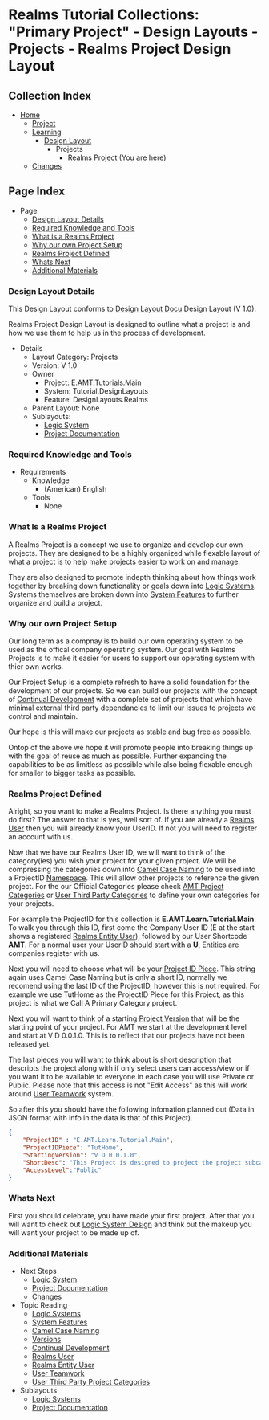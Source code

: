 [Page]:https://github.com/Ancient-Majik-Tech/Learn.Tutorial.Collections/blob/main/Design%20Layout/Project/RealmsProject_DL.md

[Page Home]:https://github.com/Ancient-Majik-Tech/Learn.Tutorial.Collections/blob/main/README.md
[Page Learn Home]:https://github.com/Ancient-Majik-Tech/Learn.Tutorial.Collections/blob/main/Learn/Learn_Home.md
[Page Project Home]:https://github.com/Ancient-Majik-Tech/Learn.Tutorial.Collections/blob/main/Project/ProjectHome.md
[Page Changes Home]:https://github.com/Ancient-Majik-Tech/Learn.Tutorial.Collections/blob/main/Changes/ChangeLog.md
[Page DL Home]:https://github.com/Ancient-Majik-Tech/Learn.Tutorial.Collections/blob/main/Design%20Layout/DesignLayouts_Home.md

[Sec WhatsNext]:https://github.com/Ancient-Majik-Tech/Learn.Tutorial.Collections/blob/main/Design%20Layout/Project/RealmsProject_DL.md#whats-next
[Sec Details]:https://github.com/Ancient-Majik-Tech/Learn.Tutorial.Collections/blob/main/Design%20Layout/Project/RealmsProject_DL.md#design-layout-details
[Sec Require]:https://github.com/Ancient-Majik-Tech/Learn.Tutorial.Collections/blob/main/Design%20Layout/Project/RealmsProject_DL.md#required-knowledge-and-tools
[Sec Desc]:https://github.com/Ancient-Majik-Tech/Learn.Tutorial.Collections/blob/main/Design%20Layout/Project/RealmsProject_DL.md#what-is-a-realms-project
[Sec Setup]:https://github.com/Ancient-Majik-Tech/Learn.Tutorial.Collections/blob/main/Design%20Layout/Project/RealmsProject_DL.md#why-our-own-project-setup
[Sec Defined]:https://github.com/Ancient-Majik-Tech/Learn.Tutorial.Collections/blob/main/Design%20Layout/Project/RealmsProject_DL.md#realms-project-defined
[Sec OtherLinks]:https://github.com/Ancient-Majik-Tech/Learn.Tutorial.Collections/blob/main/Design%20Layout/Project/RealmsProject_DL.md#additional-materials

[DL Docu DL]:https://github.com/Ancient-Majik-Tech/Learn.Tutorial.Collections/blob/main/Design%20Layout/Docu/DesignLayoutDocu_DL.md

[DL Proj Feat]:https://github.com/Ancient-Majik-Tech/Learn.Tutorial.Collections/blob/main/Design%20Layout/Project/SystemFeat_DL.md
[DL Proj System]:https://github.com/Ancient-Majik-Tech/Learn.Tutorial.Collections/blob/main/Design%20Layout/Project/LogicSystem_DL.md
[DL Proj Categories]:https://github.com/Ancient-Majik-Tech/Learn.Tutorial.Collections/blob/main/Design%20Layout/Project/AMTCategories_DL.md
[DL Proj Changes]:https://github.com/Ancient-Majik-Tech/Learn.Tutorial.Collections/blob/main/Design%20Layout/Project/Changes_DL.md
[DL Docu Project]:https://github.com/Ancient-Majik-Tech/Learn.Tutorial.Collections/blob/main/Design%20Layout/Docu/ProjectDocu_DL.md

[DL Design CamelCase]:https://github.com/Ancient-Majik-Tech/Learn.Tutorial.Collections/blob/main/Design%20Layout/Design/CamelCaseNaming_DL.md
[DL Design Namespace]:https://github.com/Ancient-Majik-Tech/Learn.Tutorial.Collections/blob/main/Design%20Layout/Design/Namespace_DL.md
[DL Design Versions]:https://github.com/Ancient-Majik-Tech/Learn.Tutorial.Collections/blob/main/Design%20Layout/Design/Versions_DL.md
[DL Design Continual]:https://github.com/Ancient-Majik-Tech/Learn.Tutorial.Collections/blob/main/Design%20Layout/Design/ContinualDevelopment_DL.md
[DL Design IDPieces]:https://github.com/Ancient-Majik-Tech/Learn.Tutorial.Collections/blob/main/Design%20Layout/Design/IDPieces_DL.md

[DL Design System]:https://github.com/Ancient-Majik-Tech/Learn.Tutorial.Collections/blob/main/Design%20Layout/Design/LogicSystemDesign_DL.md

[DL User]:https://github.com/Ancient-Majik-Tech/Learn.Tutorial.Collections/blob/main/Design%20Layout/User/RealmsUser_DL.md
[DL User Entity]:https://github.com/Ancient-Majik-Tech/Learn.Tutorial.Collections/blob/main/Design%20Layout/User/RealmsEntityUser_DL.md
[DL User Teamwork]:https://github.com/Ancient-Majik-Tech/Learn.Tutorial.Collections/blob/main/Design%20Layout/User/UserTeamwork_DL.md

[DL 3RDParty User Categories]:https://github.com/Ancient-Majik-Tech/Learn.Tutorial.Collections/blob/main/Design%20Layout/ThirdParty/UserDefinedCategories_DL.md

# Realms Tutorial Collections: "Primary Project" - Design Layouts - Projects - Realms Project Design Layout

## Collection Index

- [Home][Page Home] 
	- [Project][Page Project Home]
	- [Learning][Page Learn Home]
		- [Design Layout][Page DL Home]
			- Projects
				- Realms Project (You are here)
	- [Changes][Page Changes Home]

## Page Index

- Page
	- [Design Layout Details][Sec Details]
	- [Required Knowledge and Tools][Sec Require]
	- [What is a Realms Project][Sec Desc]
	- [Why our own Project Setup][Sec Setup]
	- [Realms Project Defined][Sec Defined]
	- [Whats Next][Sec WhatsNext]
	- [Additional Materials][Sec OtherLinks]

### Design Layout Details

This Design Layout conforms to [Design Layout Docu][DL Docu DL] Design Layout (V 1.0).

Realms Project Design Layout is designed to outline what a project is and how we use them to help us in the process of development.

- Details
	- Layout Category: Projects
	- Version: V 1.0
	- Owner
		- Project: E.AMT.Tutorials.Main
		- System: Tutorial.DesignLayouts
		- Feature: DesignLayouts.Realms
	- Parent Layout: None
	- Sublayouts:
		- [Logic System][DL Proj System]
		- [Project Documentation][DL Docu Project]
	

### Required Knowledge and Tools

- Requirements
	- Knowledge
		- (American) English
	- Tools
		- None

### What Is a Realms Project

A Realms Project is a concept we use to organize and develop our own projects. They are designed to be a highly organized while flexable layout of what a project is to help make projects easier to work on and manage.

They are also designed to promote indepth thinking about how things work together by breaking down functionality or goals down into [Logic Systems][DL Proj System]. Systems themselves are broken down into [System Features][DL Proj Feat] to further organize and build a project.

### Why our own Project Setup

Our long term as a compnay is to build our own operating system to be used as the offical company operating system. Our goal with Realms Projects is to make it easier for users to support our operating system with thier own works.

Our Project Setup is a complete refresh to have a solid foundation for the development of our projects. So we can build our projects with the concept of [Continual Development][DL Design Continual] with a complete set of projects that which have minimal external third party dependancies to limit our issues to projects we control and maintain.

Our hope is this will make our projects as stable and bug free as possible.

Ontop of the above we hope it will promote people into breaking things up with the goal of reuse as much as possible. Further expanding the capabilities to be as limitless as possible while also being flexable enough for smaller to bigger tasks as possible.

### Realms Project Defined

Alright, so you want to make a Realms Project. Is there anything you must do first? The answer to that is yes, well sort of. If you are already a [Realms User][DL User] then you will already know your UserID. If not you will need to register an account with us.

Now that we have our Realms User ID, we will want to think of the category(ies) you wish your project for your given project. We will be compressing the categories down into [Camel Case Naming][DL Design CamelCase] to be used into a ProjectID [Namespace][DL Design Namespace]. This will allow other projects to reference the given project. For the our Official Categories please check [AMT Project Categories][DL Proj Categories] or [User Third Party Categories][DL 3RDParty User Categories] to define your own categories for your projects.

For example the ProjectID for this collection is **E.AMT.Learn.Tutorial.Main**. To walk you through this ID, first come the Company User ID (E at the start shows a registered [Realms Entity User][DL User Entity]), followed by our User Shortcode **AMT**. For a normal user your UserID should start with a **U**, Entities are companies register with us.

Next you will need to choose what will be your [Project ID Piece][DL Design IDPieces]. This string again uses Camel Case Naming but is only a short ID, normally we recomend using the last ID of the ProjectID, however this is not required. For example we use TutHome as the ProjectID Piece for this Project, as this project is what we Call A Primary Category project.

Next you will want to think of a starting [Project Version][DL Design Versions] that will be the starting point of your project. For AMT we start at the development level and start at V D 0.0.1.0. This is to reflect that our projects have not been released yet.

The last pieces you will want to think about is short description that descripts the project along with if only select users can access/view or if you want it to be available to everyone in each case you will use Private or Public. Please note that this access is not "Edit Access" as this will work around [User Teamwork][DL User Teamwork] system.

So after this you should have the following infomation planned out (Data in JSON format with info in the data is that of this Project).

```json
{
	"ProjectID" : "E.AMT.Learn.Tutorial.Main",
	"ProjectIDPiece": "TutHome",
	"StartingVersion": "V D 0.0.1.0",
	"ShortDesc": "This Project is designed to project the project subcategory [Tutorial] of the [Learn] category to make our projects much cleaner and easier to understand and use",
	"AccessLevel":"Public"
}
```

### Whats Next

First you should celebrate, you have made your first project. After that you will want to check out [Logic System Design][DL Design System] and think out the makeup you will want your project to be made up of.

### Additional Materials

- Next Steps
	- [Logic System][DL Proj System]
	- [Project Documentation][DL Docu Project]
	- [Changes][DL Proj Changes]
- Topic Reading
	- [Logic Systems][DL Proj System]
	- [System Features][DL Proj Feat]
	- [Camel Case Naming][DL Design CamelCase]
	- [Versions][DL Design Versions]
	- [Continual Development][DL Design Continual]
	- [Realms User][DL User]
	- [Realms Entity User][DL User Entity]
	- [User Teamwork][DL User Teamwork]
	- [User Third Party Project Categories][DL 3RDParty User Categories]
- Sublayouts
	- [Logic Systems][DL Proj System]
	- [Project Documentation][DL Docu Project]